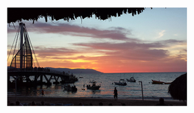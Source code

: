 ![Image of Pier at Sunset in Puerto Vallarta](https://github.com/sarajennings/markdown-portfolio/blob/master/_includes/PV_Pier_at_Sunset_small.jpg)
